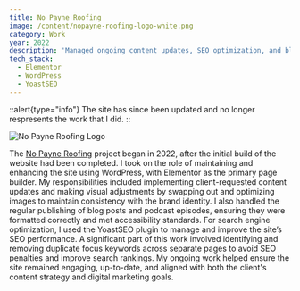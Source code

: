 ```yaml
---
title: No Payne Roofing
image: /content/nopayne-roofing-logo-white.png
category: Work
year: 2022
description: 'Managed ongoing content updates, SEO optimization, and blog publishing for a live client website, ensuring consistency, performance, and improved search visibility.'
tech_stack:
  - Elementor
  - WordPress
  - YoastSEO
---
```


::alert{type="info"}
The site has since been updated and no longer respresents the work that I did.
::

![No Payne Roofing Logo](/content/nopayne-roofing-logo-white.png)

The [No Payne Roofing](https://nopayneroofing.ca/) project began in 2022, after the initial build of the website had been completed. I took on the role of maintaining and enhancing the site using WordPress, with Elementor as the primary page builder. My responsibilities included implementing client-requested content updates and making visual adjustments by swapping out and optimizing images to maintain consistency with the brand identity. I also handled the regular publishing of blog posts and podcast episodes, ensuring they were formatted correctly and met accessibility standards. For search engine optimization, I used the YoastSEO plugin to manage and improve the site’s SEO performance. A significant part of this work involved identifying and removing duplicate focus keywords across separate pages to avoid SEO penalties and improve search rankings. My ongoing work helped ensure the site remained engaging, up-to-date, and aligned with both the client's content strategy and digital marketing goals.